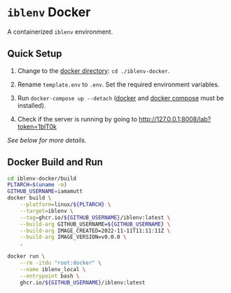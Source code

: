 # `iblenv` Docker

A containerized `iblenv` environment.

## Quick Setup

1. Change to the [docker directory](./): `cd ./iblenv-docker`.

2. Rename `template.env` to `.env`. Set the required environment variables.

3. Run `docker-compose up --detach` ([docker](https://docs.docker.com/get-docker/) and [docker compose](https://docs.docker.com/compose/install/) must be installed).

4. Check if the server is running by going to http://127.0.0.1:8008/lab?token=1blT0k

_See below for more details._


## Docker Build and Run

```bash
cd iblenv-docker/build
PLTARCH=$(uname -m)
GITHUB_USERNAME=iamamutt
docker build \
    --platform=linux/${PLTARCH} \
    --target=iblenv \
    --tag=ghcr.io/${GITHUB_USERNAME}/iblenv:latest \
    --build-arg GITHUB_USERNAME=${GITHUB_USERNAME} \
    --build-arg IMAGE_CREATED=2022-11-11T11:11:11Z \
    --build-arg IMAGE_VERSION=v0.0.0 \
    .
```

```bash
docker run \
    --rm -itdu "root:docker" \
    --name iblenv_local \
    --entrypoint bash \
    ghcr.io/${GITHUB_USERNAME}/iblenv:latest 
```
